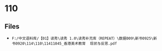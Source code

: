 # 110

## Files

- `F:/中文语料库/【01】读秀\读秀 1.0\读秀补充库（REPEAT）\数据009\新书0925\新书0920\114\110\11411045_香港美术教育  现状与反思.pdf`
